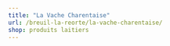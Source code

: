 ```yaml
---
title: "La Vache Charentaise"
url: /breuil-la-reorte/la-vache-charentaise/
shop: produits laitiers
---
```

